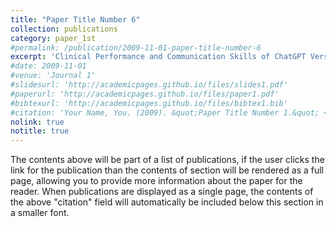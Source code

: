 ```yaml
---
title: "Paper Title Number 6"
collection: publications
category: paper_1st
#permalink: /publication/2009-11-01-paper-title-number-6
excerpt: 'Clinical Performance and Communication Skills of ChatGPT Versus Physicians in Emergency Medicine: Simulated Patient Study, JMIR Med Inform, 2025, doi:10.2196/68409'
#date: 2009-11-01
#venue: 'Journal 1'
#slidesurl: 'http://academicpages.github.io/files/slides1.pdf'
#paperurl: 'http://academicpages.github.io/files/paper1.pdf'
#bibtexurl: 'http://academicpages.github.io/files/bibtex1.bib'
#citation: 'Your Name, You. (2009). &quot;Paper Title Number 1.&quot; <i>Journal 1</i>. 1(1).'
nolink: true
notitle: true
---
```

The contents above will be part of a list of publications, if the user clicks the link for the publication than the contents of section will be rendered as a full page, allowing you to provide more information about the paper for the reader. When publications are displayed as a single page, the contents of the above "citation" field will automatically be included below this section in a smaller font.
